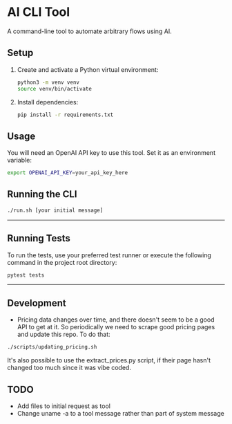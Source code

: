 # AI CLI Tool

A command-line tool to automate arbitrary flows using AI.

## Setup

1. Create and activate a Python virtual environment:
   ```bash
   python3 -m venv venv
   source venv/bin/activate
   ```
2. Install dependencies:
   ```bash
   pip install -r requirements.txt
   ```

## Usage

You will need an OpenAI API key to use this tool. Set it as an environment variable:

```bash
export OPENAI_API_KEY=your_api_key_here
```

## Running the CLI

```bash
./run.sh [your initial message]
```

---

## Running Tests

To run the tests, use your preferred test runner or execute the following command in the project root directory:

```bash
pytest tests
```

---

## Development
- Pricing data changes over time, and there doesn't seem to be a good API to get at it.
  So periodically we need to scrape good pricing pages and update this repo. To do that:
```sh
./scripts/updating_pricing.sh
```
  It's also possible to use the extract_prices.py script, if their page hasn't changed
  too much since it was vibe coded.

## TODO
- Add files to initial request as tool
- Change uname -a to a tool message rather than part of system message
